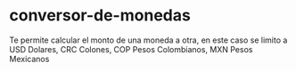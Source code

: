 # conversor-de-monedas
Te permite calcular el monto de una moneda a otra, en este caso se limito a USD Dolares, CRC Colones, COP Pesos Colombianos, MXN Pesos Mexicanos
